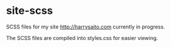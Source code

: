 # site-scss
SCSS files for my site http://harrysaito.com currently in progress.

The SCSS files are compiled into styles.css for easier viewing.
